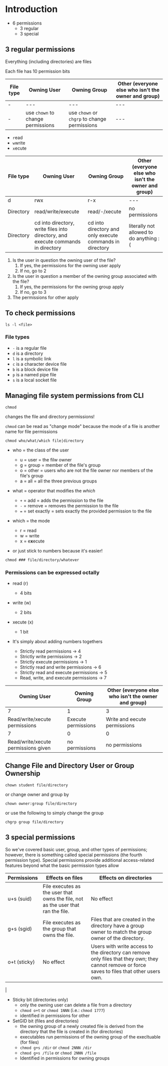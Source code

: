 # Introduction
- 6 permissions
    - 3 regular
    - 3 special

## 3 regular permissions
Everything (including directories) are files

Each file has 10 permission bits

|File type|Owning User|Owning Group|Other (everyone else who isn't the owner and group)|
|---------|------------|------------|-----|
|-|---|---|---|
|-|use `chown` to change permissions|use `chown` or `chgrp` to change permissions|---|

- `r`ead
- `w`write
- `x`ecute

|File type|Owning User|Owning Group|Other (everyone else who isn't the owner and group)|
|---------|------------|------------|-----|
|d|rwx|r-x|---|
|Directory|read/write/execute|read/-/xecute|no permissions|
|Directory|cd into directory, write files into directory, and execute commands in directory|cd into directory and only execute commands in directory|literally not allowed to do anything :(|

1. Is the user in question the owning user of the file?
    1. If yes, the permissions for the owning user apply
    1. If no, go to 2
1. Is the user in question a member of the owning group associated with the file?
    1. If yes, the permissions for the owning group apply
    1. If no, go to 3
1. The permissions for other apply

## To check permissions
```shell
ls -l <file>
```

### File types
- `-` is a regular file
- `d` is a directory
- `l` is a symbolic link
- `c` is a character device file
- `b` is a block device file
- `p` is a named pipe file
- `s` is a local socket file

## Managing file system permissions from CLI
```shell
chmod
```
changes the file and directory permissions!

`chmod` can be read as "change mode" because the mode of a file is another name for file permissions

```shell
chmod who/what/which file|directory
```

- who = the class of the user
    - u = user = the filw owner
    - g = group = member of the file's group
    - o = other = users who are not the file owner nor members of the file's group
    - a = all = all the three previous groups
- what = operator that modifies the *which*
    - `+` = add = adds the permission to the file
    - `-` = remove = removes the permission to the file
    - `=` = set exactly = sets exactly the provided permission to the file
- which = the mode
    - r = read
    - w = write
    - x = e**x**ecute

- or just stick to numbers because it's easier!

```shell
chmod ### file/directory/whatever
```

### Permissions can be expressed octally
- read (r)
    - 4 bits
- write (w)
    - 2 bits
- xecute (x)
    - 1 bit

- It's simply about adding numbers togethers
    - Strictly read permissions -> 4
    - Strictly write permissions -> 2
    - Strictly execute permissions -> 1
    - Strictly read and write permissions -> 6
    - Strictly read and execute permissions -> 5
    - Read, write, and execute permissions -> 7

|Owning User|Owning Group|Other (everyone else who isn't the owner and group)|
|------------|------------|-----|
|7|1|3|
|Read/write/xecute permissions|Execute permissions|Write and eecute permissions|
|7|0|0|
|Read/write/xecute permissions given|no permissions|no permissions|

## Change File and Directory User or Group Ownership
```shell
chown student file/directory
```

or change owner and group by
```shell
chown owner:group file/directory
```

or use the following to simply change the group
```shell
chgrp group file/directory
```

## 3 special permissions
So we've covered basic user, group, and other types of permissions; however, there is something called special permissions (the fourth permission type). Special permissions provide additional access-related features beyond what the basic permission types allow

|Permissions|Effects on files|Effects on directories|
|-|-|-|
|u+s (suid)|File executes as the user that owns the file, not as the user that ran the file.|No effect|
|g+s (sgid)|File executes as the group that owns the file.|Files that are created in the directory have a group owner to match the group owner of the directory.|
|o+t (sticky)|No effect|Users with write access to the directory can remove only files that they own; they cannot remove or force saves to files that other users own.
|

- Sticky bit (directories only)
    - only the owning user can delete a file from a directory
    - `chmod o+t` or `chmod 1NNN` (i.e.: `chmod 1777`)
    - identified in permissions for other
- SetGID bit (files and directories)
    - the owning group of a newly created file is derived from the directory that the file is created in (for directories)
    - executables run permissions of the owning group of the execltuable (for files)
    - `chmod g+s /dir` or `chmod 2NNN /dir`
    - `chmod g+s /file` or `chmod 2NNN /file`
    - Identified in permissions for owning groups
